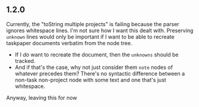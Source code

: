 ## 1.2.0

Currently, the "toString multiple projects" is failing because the parser ignores whitespace lines. I'm not sure how I want this dealt with. Preserving `unknown` lines would only be important if I want to be able to recreate taskpaper documents verbatim from the node tree.

* If I *do* want to recreate the document, then the `unknowns` should be tracked. 
* And if that's the case, why not just consider them `note` nodes of whatever precedes them? There's no syntactic difference between a non-task non-project node with some text and one that's just whitespace.

Anyway, leaving this for now